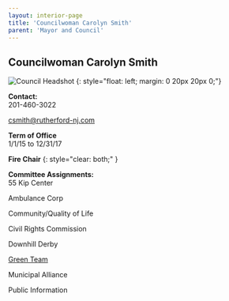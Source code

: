 ```yaml
---
layout: interior-page
title: 'Councilwoman Carolyn Smith'
parent: 'Mayor and Council'
---
```


## Councilwoman Carolyn Smith

![Council Headshot](../carolyn-smith.png)
{: style="float: left; margin: 0 20px 20px 0;"}

**Contact:**  
201-460-3022

csmith@rutherford-nj.com

**Term of Office**  
1/1/15 to 12/31/17

**Fire Chair**
{: style="clear: both;" }

**Committee Assignments:**  
55 Kip Center

Ambulance Corp

Community/Quality of Life

Civil Rights Commission    

Downhill Derby

[Green Team](/committees/green-team/)  

Municipal Alliance

Public Information
